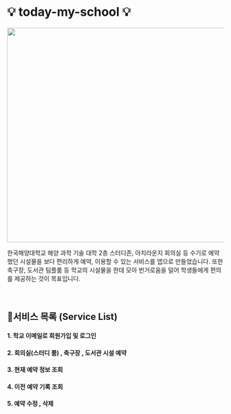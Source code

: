 <h1>💡 today-my-school 💡</h1>

<!--회의실 일러스트-->
<p align="center"><img src="https://github.com/JunseoParKK/today-my-school-final/assets/98972385/c981ee2c-e122-49a3-a8aa-66f58f4351a2" width="750" height="500"></p>

한국해양대학교 해양 과학 기술 대학 2층 스터디존, 아치라운지 회의실 등 수기로 예약했던 시설물을 보다 편리하게 예약, 이용할 수 있는 서비스를 앱으로 만들었습니다. 또한 축구장, 도서관 팀플룸 등 학교의 시설물을 한데 모아 번거로움을 덜어 학생들에게 편의를 제공하는 것이 목표입니다.  
<br><br>

<!--서비스 소개-->
<h2>🌱서비스 목록 (Service List)</h2>  
  
#### **1. 학교 이메일로 회원가입 및 로그인**
#### **2. 회의실(스터디 룸) , 축구장 , 도서관 시설 예약**
#### **3. 현재 예약 정보 조회**
#### **4. 이전 예약 기록 조회**
#### **5. 예약 수정 , 삭제**

